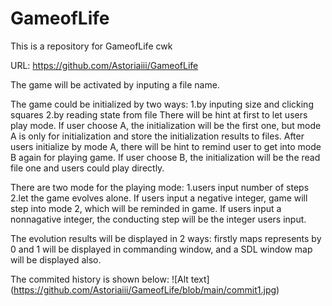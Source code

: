 # GameofLife
This is a repository for GameofLife cwk

URL: https://github.com/Astoriaiii/GameofLife

The game will be activated by inputing a file name.

The game could be initialized by two ways: 1.by inputing size and clicking squares 2.by reading state from file
There will be hint at first to let users play mode. If user choose A, the initialization will be the first one, but mode A is only for initialization and store the initialization results to files. After users initialize by mode A, there will be hint to remind user to get into mode B again for playing game. If user choose B, the initialization will be the read file one and users could play directly.

There are two mode for the playing mode: 1.users input number of steps 2.let the game evolves alone. If users input a negative integer, game will step into mode 2, which will be reminded in game. If users input a nonnagative integer, the conducting step will be the integer users input.

The evolution results will be displayed in 2 ways: firstly maps represents by 0 and 1 will be displayed in commanding window, and a SDL window map will be displayed also.

The commited history is shown below:
![Alt text] (https://github.com/Astoriaiii/GameofLife/blob/main/commit1.jpg)
